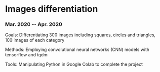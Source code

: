 # Images differentiation

### Mar. 2020 -- Apr. 2020

Goals: Differentiating 300 images including squares, circles and triangles, 100 images of each category

Methods: Employing convolutional neural networks (CNN) models with tensorflow and tqdm

Tools: Manipulating Python in Google Colab to complete the project
